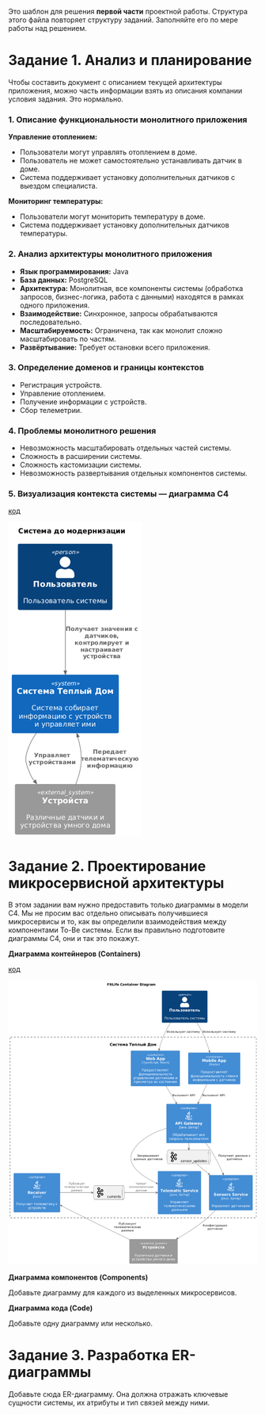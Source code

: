 Это шаблон для решения **первой части** проектной работы. Структура этого файла повторяет структуру заданий. Заполняйте его по мере работы над решением.

# Задание 1. Анализ и планирование

Чтобы составить документ с описанием текущей архитектуры приложения, можно часть информации взять из описания компании условия задания. Это нормально.

### 1. Описание функциональности монолитного приложения

**Управление отоплением:**

- Пользователи могут управлять отоплением в доме.
- Пользователь не может самостоятельно устанавливать датчик в доме.
- Система поддерживает установку дополнительных датчиков с выездом специалиста.

**Мониторинг температуры:**

- Пользователи могут мониторить температуру в доме.
- Система поддерживает установку дополнительных датчиков температуры.

### 2. Анализ архитектуры монолитного приложения

- **Язык программирования:** Java
- **База данных:** PostgreSQL
- **Архитектура:** Монолитная, все компоненты системы (обработка запросов, бизнес-логика, работа с данными) находятся в рамках одного приложения.
- **Взаимодействие:** Синхронное, запросы обрабатываются последовательно.
- **Масштабируемость:** Ограничена, так как монолит сложно масштабировать по частям.
- **Развёртывание:** Требует остановки всего приложения.

### 3. Определение доменов и границы контекстов

- Регистрация устройств.
- Управление отоплением.
- Получение информации с устройств.
- Сбор телеметрии.

### **4. Проблемы монолитного решения**

- Невозможность масштабировать отдельных частей системы.
- Сложность в расширении системы.
- Сложность кастомизации системы.
- Невозможность развертывания отдельных компонентов системы.

### 5. Визуализация контекста системы — диаграмма С4

[код](/diagrams/context/old_system_context.puml)

![диаграмма](/diagrams/context/old_system_context.png)

# Задание 2. Проектирование микросервисной архитектуры

В этом задании вам нужно предоставить только диаграммы в модели C4. Мы не просим вас отдельно описывать получившиеся микросервисы и то, как вы определили взаимодействия между компонентами To-Be системы. Если вы правильно подготовите диаграммы C4, они и так это покажут.

**Диаграмма контейнеров (Containers)**

[код](/diagrams/container/target.puml)

![диаграмма](/diagrams/container/target.png)

**Диаграмма компонентов (Components)**

Добавьте диаграмму для каждого из выделенных микросервисов.

**Диаграмма кода (Code)**

Добавьте одну диаграмму или несколько.

# Задание 3. Разработка ER-диаграммы

Добавьте сюда ER-диаграмму. Она должна отражать ключевые сущности системы, их атрибуты и тип связей между ними.
